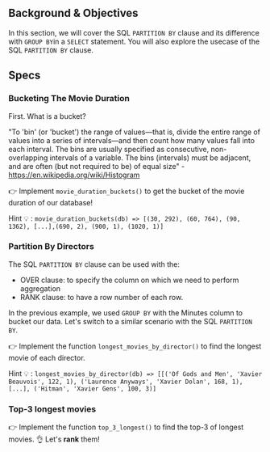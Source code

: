 ## Background & Objectives

In this section, we will cover the SQL `PARTITION BY` clause and its difference with `GROUP BY`in a `SELECT` statement. You will also explore the usecase of  the SQL `PARTITION BY` clause.

## Specs

### Bucketing The Movie Duration

First. What is a bucket?

"To 'bin' (or 'bucket') the range of values—that is, divide the entire range of values into a series of intervals—and then count how many values fall into each interval. The bins are usually specified as consecutive, non-overlapping intervals of a variable. The bins (intervals) must be adjacent, and are often (but not required to be) of equal size" - https://en.wikipedia.org/wiki/Histogram

👉 Implement `movie_duration_buckets()` to get the bucket of the movie duration of our database!


Hint 💡 :
`
movie_duration_buckets(db)
=> [(30, 292), (60, 764), (90, 1362), [...],(690, 2), (900, 1), (1020, 1)]
`

### Partition By Directors

The SQL `PARTITION BY` clause can be used with the:
- OVER clause: to specify the column on which we need to perform aggregation
- RANK clause: to have a row number of each row.

In the previous example, we used `GROUP BY` with the Minutes column to bucket our data. Let's switch to a similar scenario with the SQL `PARTITION BY`.

👉 Implement the function `longest_movies_by_director()` to find the longest movie of each director.

Hint 💡 :
`
longest_movies_by_director(db)
=> [[('Of Gods and Men', 'Xavier Beauvois', 122, 1), ('Laurence Anyways', 'Xavier Dolan', 168, 1), [...], ('Hitman', 'Xavier Gens', 100, 3)]
`

### Top-3 longest movies

👉 Implement the function `top_3_longest()` to find the top-3 of longest movies. 👌 Let's **rank** them!
